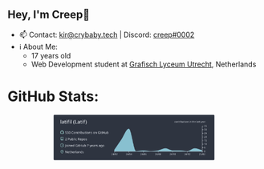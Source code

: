 ## Hey, I'm Creep👋
- 📫 Contact: kir@crybaby.tech | Discord: [creep#0002](https://crybaby.tech/)
-  ℹ About Me: 
   - 17 years old
   - Web Development student at [Grafisch Lyceum Utrecht](https://www.glu.nl/opleiding/mediadeveloper/), Netherlands
   <!--- Started [CryBaby Development](https://crybaby.tech/) November 2020-->

# GitHub Stats:

<p align="center">
  <a><img width="64%" src="https://raw.githubusercontent.com/creepwannabe/summary-cards/master/profile-summary-card-output/nord_dark/0-profile-details.svg"></a>
  <!--<a><img width="31%" src="https://raw.githubusercontent.com/creepwannabe/summary-cards/master/profile-summary-card-output/nord_dark/1-repos-per-language.svg"></a>-->
</p>
